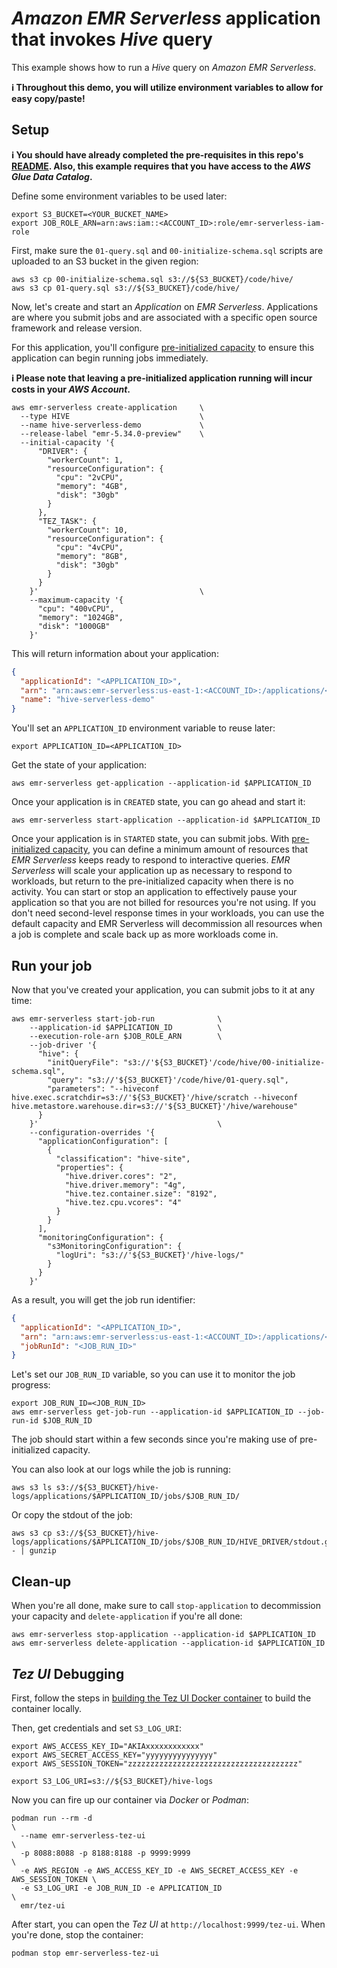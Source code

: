 # *Amazon EMR Serverless* application that invokes *Hive* query

This example shows how to run a *Hive* query on *Amazon EMR Serverless*.

**ℹ️ Throughout this demo, you will utilize environment variables to allow for easy copy/paste!**

## Setup

**ℹ️ You should have already completed the pre-requisites in this repo's [README](/README.md). Also, this example requires that you have access to the *AWS Glue Data Catalog*.**

Define some environment variables to be used later:

```shell
export S3_BUCKET=<YOUR_BUCKET_NAME>
export JOB_ROLE_ARN=arn:aws:iam::<ACCOUNT_ID>:role/emr-serverless-iam-role
```

First, make sure the `01-query.sql` and `00-initialize-schema.sql` scripts are uploaded to an S3 bucket in the given region:

```shell
aws s3 cp 00-initialize-schema.sql s3://${S3_BUCKET}/code/hive/
aws s3 cp 01-query.sql s3://${S3_BUCKET}/code/hive/
```

Now, let's create and start an *Application* on *EMR Serverless*. Applications are where you submit jobs and are associated with a specific open source framework and release version.

For this application, you'll configure [pre-initialized capacity](https://docs.aws.amazon.com/emr/latest/EMR-Serverless-UserGuide/application-capacity-api.html) to ensure this application can begin running jobs immediately.

**ℹ️ Please note that leaving a pre-initialized application running will incur costs in your *AWS Account*.**

```shell
aws emr-serverless create-application     \
  --type HIVE                             \
  --name hive-serverless-demo             \
  --release-label "emr-5.34.0-preview"    \
  --initial-capacity '{
      "DRIVER": {
        "workerCount": 1,
        "resourceConfiguration": {
          "cpu": "2vCPU",
          "memory": "4GB",
          "disk": "30gb"
        }
      },
      "TEZ_TASK": {
        "workerCount": 10,
        "resourceConfiguration": {
          "cpu": "4vCPU",
          "memory": "8GB",
          "disk": "30gb"
        }
      }
    }'                                    \
    --maximum-capacity '{
      "cpu": "400vCPU",
      "memory": "1024GB",
      "disk": "1000GB"
    }'
```

This will return information about your application:

```json
{
  "applicationId": "<APPLICATION_ID>",
  "arn": "arn:aws:emr-serverless:us-east-1:<ACCOUNT_ID>:/applications/<APPLICATION_ID>",
  "name": "hive-serverless-demo"
}
```

You'll set an `APPLICATION_ID` environment variable to reuse later:

```shell
export APPLICATION_ID=<APPLICATION_ID>
```

Get the state of your application:

```shell
aws emr-serverless get-application --application-id $APPLICATION_ID
```

Once your application is in `CREATED` state, you can go ahead and start it:

```shell
aws emr-serverless start-application --application-id $APPLICATION_ID
```

Once your application is in `STARTED` state, you can submit jobs. With [pre-initialized capacity](https://docs.aws.amazon.com/emr/latest/EMR-Serverless-UserGuide/application-capacity-api.html), you can define a minimum amount of resources that *EMR Serverless* keeps ready to respond to interactive queries. *EMR Serverless* will scale your application up as necessary to respond to workloads, but return to the pre-initialized capacity when there is no activity. You can start or stop an application to effectively pause your application so that you are not billed for resources you're not using. If you don't need second-level response times in your workloads, you can use the default capacity and EMR Serverless will decommission all resources when a job is complete and scale back up as more workloads come in.

## Run your job

Now that you've created your application, you can submit jobs to it at any time:

```shell
aws emr-serverless start-job-run              \
    --application-id $APPLICATION_ID          \
    --execution-role-arn $JOB_ROLE_ARN        \
    --job-driver '{
      "hive": {
        "initQueryFile": "s3://'${S3_BUCKET}'/code/hive/00-initialize-schema.sql",
        "query": "s3://'${S3_BUCKET}'/code/hive/01-query.sql",
        "parameters": "--hiveconf hive.exec.scratchdir=s3://'${S3_BUCKET}'/hive/scratch --hiveconf hive.metastore.warehouse.dir=s3://'${S3_BUCKET}'/hive/warehouse"
      }
    }'                                        \
    --configuration-overrides '{
      "applicationConfiguration": [
        {
          "classification": "hive-site",
          "properties": {
            "hive.driver.cores": "2",
            "hive.driver.memory": "4g",
            "hive.tez.container.size": "8192",
            "hive.tez.cpu.vcores": "4"
          }
        }
      ],
      "monitoringConfiguration": {
        "s3MonitoringConfiguration": {
          "logUri": "s3://'${S3_BUCKET}'/hive-logs/"
        }
      }
    }'
```

As a result, you will get the job run identifier:

```json
{
  "applicationId": "<APPLICATION_ID>",
  "arn": "arn:aws:emr-serverless:us-east-1:<ACCOUNT_ID>:/applications/<APPLICATION_ID>/jobruns/<JOB_RUN_ID>",
  "jobRunId": "<JOB_RUN_ID>"
}
```

Let's set our `JOB_RUN_ID` variable, so you can use it to monitor the job progress:

```shell
export JOB_RUN_ID=<JOB_RUN_ID>
aws emr-serverless get-job-run --application-id $APPLICATION_ID --job-run-id $JOB_RUN_ID
```

The job should start within a few seconds since you're making use of pre-initialized capacity.

You can also look at our logs while the job is running:

```shell
aws s3 ls s3://${S3_BUCKET}/hive-logs/applications/$APPLICATION_ID/jobs/$JOB_RUN_ID/
```

Or copy the stdout of the job:

```shell
aws s3 cp s3://${S3_BUCKET}/hive-logs/applications/$APPLICATION_ID/jobs/$JOB_RUN_ID/HIVE_DRIVER/stdout.gz - | gunzip
```

## Clean-up

When you're all done, make sure to call `stop-application` to decommission your capacity and `delete-application` if you're all done:

```shell
aws emr-serverless stop-application --application-id $APPLICATION_ID
aws emr-serverless delete-application --application-id $APPLICATION_ID
```

## *Tez UI* Debugging

First, follow the steps in [building the Tez UI Docker container](/examples/02-emr-serverless/utilities/tez-ui) to build the  container locally.

Then, get credentials and set `S3_LOG_URI`:

```shell
export AWS_ACCESS_KEY_ID="AKIAxxxxxxxxxxxx"
export AWS_SECRET_ACCESS_KEY="yyyyyyyyyyyyyyy"
export AWS_SESSION_TOKEN="zzzzzzzzzzzzzzzzzzzzzzzzzzzzzzzzzzzzzz"

export S3_LOG_URI=s3://${S3_BUCKET}/hive-logs
```

Now you can fire up our container via *Docker* or *Podman*:

```shell
podman run --rm -d                                                                 \
  --name emr-serverless-tez-ui                                                     \
  -p 8088:8088 -p 8188:8188 -p 9999:9999                                           \
  -e AWS_REGION -e AWS_ACCESS_KEY_ID -e AWS_SECRET_ACCESS_KEY -e AWS_SESSION_TOKEN \
  -e S3_LOG_URI -e JOB_RUN_ID -e APPLICATION_ID                                    \
  emr/tez-ui
```

After start, you can open the *Tez UI* at `http://localhost:9999/tez-ui`. When you're done, stop the container:

```shell
podman stop emr-serverless-tez-ui
```
